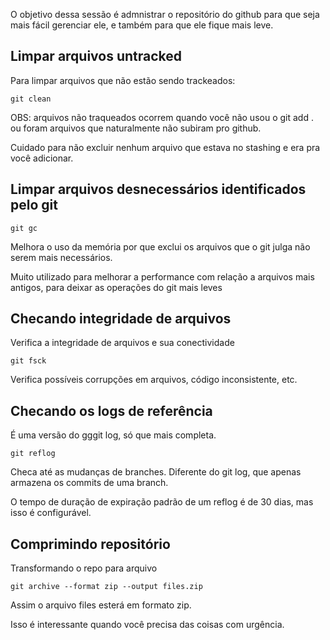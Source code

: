 
O objetivo dessa sessão é admnistrar o repositório do github para que seja mais fácil gerenciar ele, e também para que ele fique mais leve.

## Limpar arquivos untracked

Para limpar arquivos que não estão sendo trackeados:

```
git clean
```

OBS: arquivos não traqueados ocorrem quando você não usou o git add . ou foram arquivos que naturalmente não subiram pro github.

Cuidado para não excluir nenhum arquivo que estava no stashing e era pra você adicionar.

## Limpar arquivos desnecessários identificados pelo git

```
git gc
```

Melhora o uso da memória por que exclui os arquivos que o git julga não serem mais necessários.

Muito utilizado para melhorar a performance com relação a arquivos mais antigos, para deixar as operações do git mais leves

## Checando integridade de arquivos

Verifica a integridade de arquivos e sua conectividade

```
git fsck
```

Verifica possíveis corrupções em arquivos, código inconsistente, etc.

## Checando os logs de referência

É uma versão do gggit log, só que mais completa.

```
git reflog
```

Checa até as mudanças de branches. Diferente do git log, que apenas armazena os commits de uma branch.

O tempo de duração de expiração padrão de um reflog é de 30 dias, mas isso é configurável.

## Comprimindo repositório

Transformando o repo para arquivo

```
git archive --format zip --output files.zip
```

Assim o arquivo files esterá em formato zip.

Isso é interessante quando você precisa das coisas com urgência.




